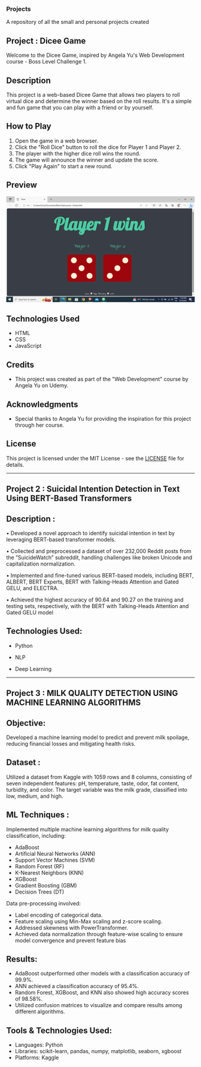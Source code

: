 ### Projects
A repository of all the small and personal projects created


## Project : Dicee Game

Welcome to the Dicee Game, inspired by Angela Yu's Web Development course - Boss Level Challenge 1.

## Description

This project is a web-based Dicee Game that allows two players to roll virtual dice and determine the winner based on the roll results. It's a simple and fun game that you can play with a friend or by yourself.

## How to Play

1. Open the game in a web browser.
2. Click the "Roll Dice" button to roll the dice for Player 1 and Player 2.
3. The player with the higher dice roll wins the round.
4. The game will announce the winner and update the score.
5. Click "Play Again" to start a new round.

## Preview

![Dicee Game Screenshot](dicee_game_ss.png)

## Technologies Used

- HTML
- CSS
- JavaScript

## Credits

- This project was created as part of the "Web Development" course by Angela Yu on Udemy.

## Acknowledgments


- Special thanks to Angela Yu for providing the inspiration for this project through her course.

## License

This project is licensed under the MIT License - see the [LICENSE](LICENSE) file for details.

--- 

## Project 2 :   Suicidal Intention Detection in Text Using BERT-Based Transformers

## Description :
 • Developed a novel approach to identify suicidal intention in text by leveraging BERT-based transformer models.
 
 • Collected and preprocessed a dataset of over 232,000 Reddit posts from the ”SuicideWatch” subreddit, handling
 challenges like broken Unicode and capitalization normalization.
 
 • Implemented and fine-tuned various BERT-based models, including BERT, ALBERT, BERT Experts, BERT with
 Talking-Heads Attention and Gated GELU, and ELECTRA.
 
 • Achieved the highest accuracy of 90.64 and 90.27 on the training and testing sets, respectively, with the BERT with
 Talking-Heads Attention and Gated GELU model

 ## Technologies Used:


 - Python

 - NLP

 - Deep Learning

---

## Project 3 : MILK QUALITY DETECTION USING MACHINE LEARNING ALGORITHMS

## Objective:
 Developed a machine learning model to predict and prevent milk spoilage, reducing financial losses and mitigating health risks.

## Dataset :
 Utilized a dataset from Kaggle with 1059 rows and 8 columns, consisting of seven independent features: pH, temperature, taste, odor, fat content, turbidity, and color. The target variable was the milk grade, classified into low, medium, and high.

 ## ML Techniques :
Implemented multiple machine learning algorithms for milk quality classification, including:
- AdaBoost
- Artificial Neural Networks (ANN)
- Support Vector Machines (SVM)
- Random Forest (RF)
- K-Nearest Neighbors (KNN)
- XGBoost
- Gradient Boosting (GBM)
- Decision Trees (DT)

Data pre-processing involved:
- Label encoding of categorical data.
- Feature scaling using Min-Max scaling and z-score scaling.
- Addressed skewness with PowerTransformer.
- Achieved data normalization through feature-wise scaling to ensure model convergence and prevent feature bias

## Results:

- AdaBoost outperformed other models with a classification accuracy of 99.9%.
- ANN achieved a classification accuracy of 95.4%.
- Random Forest, XGBoost, and KNN also showed high accuracy scores of 98.58%.
- Utilized confusion matrices to visualize and compare results among different algorithms.

## Tools & Technologies Used:

- Languages: Python
- Libraries: scikit-learn, pandas, numpy, matplotlib, seaborn, xgboost
- Platforms: Kaggle
